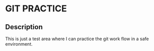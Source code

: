 # GIT PRACTICE
## Description
This is just a test area where I can practice the git work flow in a safe environment.
